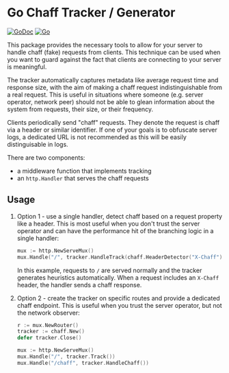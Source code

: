 # Go Chaff Tracker / Generator

[![GoDoc](https://img.shields.io/badge/go-documentation-blue.svg?style=flat-square)](https://pkg.go.dev/github.com/mikehelmick/go-chaff@v0.4.0?tab=doc)
[![Go](https://github.com/mikehelmick/go-chaff/workflows/Go/badge.svg?event=push)](https://github.com/mikehelmick/go-chaff/actions?query=workflow%3AGo)

This package provides the necessary tools to allow for your server to handle
chaff (fake) requests from clients. This technique can be used when you want to
guard against the fact that clients are connecting to your server is meaningful.

The tracker automatically captures metadata like average request time and
response size, with the aim of making a chaff request indistinguishable from a
real request. This is useful in situations where someone (e.g. server operator,
network peer) should not be able to glean information about the system from
requests, their size, or their frequency.

Clients periodically send "chaff" requests. They denote the request is chaff via
a header or similar identifier. If one of your goals is to obfuscate server
logs, a dedicated URL is not recommended as this will be easily distinguisable
in logs.

There are two components:

- a middleware function that implements tracking
- an `http.Handler` that serves the chaff requests

## Usage

1.  Option 1 - use a single handler, detect chaff based on a request property
    like a header. This is most useful when you don't trust the server operator
    and can have the performance hit of the branching logic in a single handler:

    ```go
    mux := http.NewServeMux()
    mux.Handle("/", tracker.HandleTrack(chaff.HeaderDetector("X-Chaff"), myHandler))
    ```

    In this example, requests to `/` are served normally and the tracker
    generates heuristics automatically. When a request includes an `X-Chaff`
    header, the handler sends a chaff response.

1.  Option 2 - create the tracker on specific routes and provide a dedicated
    chaff endpoint. This is useful when you trust the server operator, but not
    the network observer:

    ```go
    r := mux.NewRouter()
    tracker := chaff.New()
    defer tracker.Close()

    mux := http.NewServeMux()
    mux.Handle("/", tracker.Track())
    mux.Handle("/chaff", tracker.HandleChaff())
    ```
